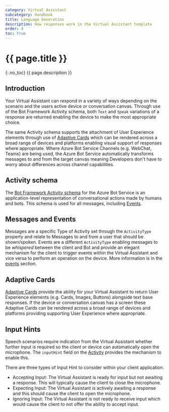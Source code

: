 ```yaml
---
category: Virtual Assistant
subcategory: Handbook
title: Language Generation
description: How responses work in the Virtual Assistant template
order: 4
toc: true
---
```


# {{ page.title }}
{:.no_toc}
{{ page.description }}

## Introduction

Your Virtual Assistant can respond in a variety of ways depending on the scenario and the users active device or conversation canvas. Through use of the Bot Framework Activity schema, both `Text` and `Speak` variations of a response are returned enabling the device to make the most appropriate choice.

The same Activity schema supports the attachment of User Experience elements through use of [Adaptive Cards](https://www.adaptivecards.io) which can be rendered across a broad range of devices and platforms enabling visual support of responses where appropriate. Where Azure Bot Service Channels (e.g. WebChat, Teams) are being used, the Azure Bot Service automatically transforms messages to and from the target canvas meaning Developers don't have to worry about differences across channel capabilities.

## Activity schema

The [Bot Framework Activity schema](https://github.com/Microsoft/BotBuilder/blob/master/specs/botframework-activity/botframework-activity.md) for the Azure Bot Service is an application-level representation of conversational actions made by humans and bots. This schema is used for all messages, including [Events]({{site.baseurl}}/virtual-assistant/handbook/events).

## Messages and Events

Messages are a specific Type of Activity set through the `ActivityType` property and relate to Messages to and from a user that should be shown/spoken. Events are a different `ActivityType` enabling messages to be *whispered* between the client and Bot and provide an elegant mechanism for the client to trigger events within the Virtual Assistant and vice versa to perform an operation on the device. More information is in the [events]({{site.baseurl}}/virtual-assistant/handbook/events) section.

## Adaptive Cards

[Adaptive Cards](https://adaptivecards.io) provide the ability for your Virtual Assistant to return User Experience elements (e.g. Cards, Images, Buttons) alongside text base responses. If the device or conversation canvas has a screen these Adaptive Cards can be rendered across a broad range of devices and platforms providing supporting User Experience where appropriate.

## Input Hints

Speech scenarios require indication from the Virtual Assistant whether further input is required so the client or device can automatically open the microphone. The `inputHint` field on the [Activity](https://github.com/Microsoft/BotBuilder/blob/master/specs/botframework-activity/botframework-activity.md) provides the mechanism to enable this.

There are three types of Input Hint to consider within your client application.

- Accepting Input: The Virtual Assistant is ready for input but not awaiting a response. This will typically cause the client to close the microphone.
- Expecting Input: The Virtual Assistant is actively awaiting a response and this should cause the client to open the microphone.
- Ignoring Input: The Virtual Assistant is not ready to receive input which would cause the client to not offer the ability to accept input.
